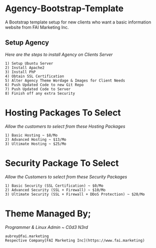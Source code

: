 # Agency-Bootstrap-Template
A Bootstrap template setup for new clients who want a basic information website from FAI Marketing Inc.

## Setup Agency ##
_Here are the steps to install Agency on Clients Server_
```
1) Setup Ubuntu Server
2) Install Apache2
3) Install PhP
4) Obtain SSL Certification
5) Alter Agency Theme Wordage & Images for Client Needs
6) Push Updated Code to new Git Repo
7) Push Updated Code to Server
8) Finish off any extra Security
```

# Hosting Packages To Select #
_Allow the customers to select from these Hosting Packages_
```
1) Basic Hosting ~ $8/Mo
2) Advanced Hosting ~ $13/Mo
3) Ultimate Hosting ~ $25/Mo
```

# Security Package To Select #
_Allow the Customers to select from these Security Packages_
```
1) Basic Security (SSL Certification) ~ $0/Mo
2) Advanced Security (SSL + Firewall) ~ $10/Mo
3) Ultimate Security (SSL + Firewall + DDoS Protection) ~ $20/Mo
```

# Theme Managed By; #
_Programmer & Linux Admin ~ C0d3 N3rd_
```
aubrey@fai.marketing
Respective Company[FAI Marketing Inc](https://www.fai.marketing)
```
